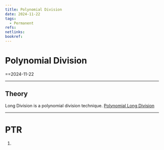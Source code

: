 ```yaml
---
title: Polynomial Division
date: 2024-11-22
tags:
  - Permanent
refs: 
netlinks: 
bookref:
---
```

# Polynomial Division
==2024-11-22

---
## Theory
Long Division is a polynomial division technique.
[Polynomial Long Division](https://www.youtube.com/watch?v=5ujv2OlMnjo)

---
# PTR

1. 